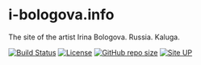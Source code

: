 # i-bologova.info
The site of the artist Irina Bologova. Russia. Kaluga.

[![Build Status](https://img.shields.io/github/workflow/status/VasiliyBologov/i-bologova.info/Deploy)](https://img.shields.io/github/workflow/status/VasiliyBologov/i-bologova.info/Deploy) [![License](https://img.shields.io/github/license/VasiliyBologov/i-bologova.info)](https://img.shields.io/github/license/VasiliyBologov/i-bologova.info) [![GitHub repo size](https://img.shields.io/github/repo-size/VasiliyBologov/i-bologova.info)](https://img.shields.io/github/repo-size/VasiliyBologov/i-bologova.info) [![Site UP](https://img.shields.io/website?url=https%3A%2F%2Fi-bologova.info)](https://img.shields.io/website?url=https%3A%2F%2Fi-bologova.info)



